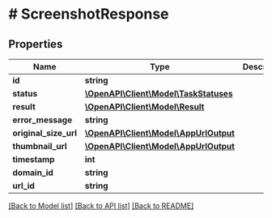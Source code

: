 # # ScreenshotResponse

## Properties

Name | Type | Description | Notes
------------ | ------------- | ------------- | -------------
**id** | **string** |  |
**status** | [**\OpenAPI\Client\Model\TaskStatuses**](TaskStatuses.md) |  |
**result** | [**\OpenAPI\Client\Model\Result**](Result.md) |  | [optional]
**error_message** | **string** |  | [optional]
**original_size_url** | [**\OpenAPI\Client\Model\AppUrlOutput**](AppUrlOutput.md) |  | [optional]
**thumbnail_url** | [**\OpenAPI\Client\Model\AppUrlOutput**](AppUrlOutput.md) |  | [optional]
**timestamp** | **int** |  | [optional]
**domain_id** | **string** |  | [optional]
**url_id** | **string** |  | [optional]

[[Back to Model list]](../../README.md#models) [[Back to API list]](../../README.md#endpoints) [[Back to README]](../../README.md)
